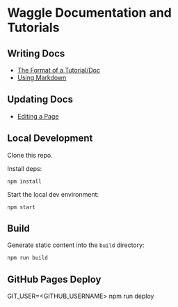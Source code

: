 # Waggle Documentation and Tutorials


## Writing Docs

* [The Format of a Tutorial/Doc](./writing-docs/doc-format.md)
* [Using Markdown](./writing-docs/using-markdown.md)


## Updating Docs

* [Editing a Page](./writing-docs/updating-docs.md)


## Local Development

Clone this repo.

Install deps:
```console
npm install
```

Start the local dev environment:

```console
npm start
```

## Build

Generate static content into the `build` directory:

```console
npm run build
```

## GitHub Pages Deploy

GIT_USER=<GITHUB_USERNAME> npm run deploy




